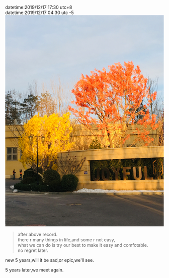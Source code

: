 datetime:2019/12/17 17:30 utc+8  
datetime:2019/12/17 04:30 utc -5  
![img043](../img/img043.jpg)  
>after above record.  
>there r many things in life,and some r not easy,  
>what we can do is try our best to make it easy and comfotable.  
>no regret later.  

new 5 years,will it be sad,or epic,we'll see.  

5 years later,we meet again.  
